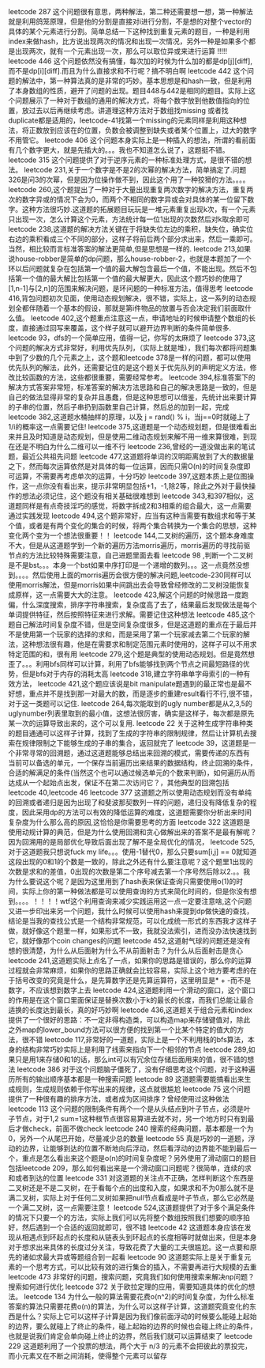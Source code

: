 leetcode 287 这个问题很有意思，两种解法，第二种还需要想一想，第一种解法就是利用鸽笼原理，但是他的分割是直接对i进行分割，不是想的对整个vector的具体的某个元素进行分割。简单总结一下这种找到重复元素的题目，一种是利用index来做hash，比方说出现两次的情况和出现一次情况，另外一种是如果多个都是出现两次，就有一个元素出现一次，那么可以取位异或来进行运算
!!!!!  leetcode 446 这个问题依然没有搞懂，每次加的时候为什么加的都是dp[j][diff],而不是dp[i][diff].而且为什么直接求和不行呢？搞不明白啊
leetcode 442 这个问题的解法中，第一种算法真的是非常的巧妙。基本思想是和hash一致，但是利用了本身数组的性质，避开了问题的出现。题目448与442是相同的题目。实际上这个问题展示了一种对于数组的通用的解决方式，将每个数字放到他数值指向的位置，放过去以后再继续考虑。讲道理这种方法对于数组找missing 或者找duplicate都是适用的，leetcode-41找第一个missing的元素同样是利用这种想法，将正数放到应该在的位置，负数会被调整到缺失或者某个位置上，过大的数字不用管它。
leetcode 406 这个问题本身实际上是一种插入的想法，所谓的看前面有几个数字更大，就是先插大的。。。我也不知道怎么说了，这题挺不错。
leetcode 315 这个问题提供了对于逆序元素的一种标准处理方式，是很不错的想法。
leetcode 231,关于一个数字是不是2的次幂的解决方法，简单搞定了.问题326是问3的次幂，但是因为位操作做不到，因此这个用了一种狡猾的方法。。。。
leetcode 260,这个题提出了一种对于大量出现重复两次数字的解决方法，重复两次的数字异或的情况下会为0，而两个不相同的数字异或会对具体的某一位留下数字。这种方法很巧妙.这道题的拓展题目玩玩是一堆元素重复出现k次，有一个元素只出现一次，怎么计算这个元素，方法统计每一位1出现的次数然后对k取余即可
leetcode 238,这道题的解决方法关键在于将缺失位左边的乘积，缺失位，确实位右边的乘积看成三个不同的部分，这样子将前后两个部分求出来，然后一乘即可。当然，相比较而言标准答案的解法更简单,但是思想是一样的.
leetcode 213,如果说house-robber是简单的dp问题，那么house-robber-2，也就是本题加了一个环以后问题就复杂在包括第一个值的最大解包含最后一个值，不能出现。然后不包括第一个值的最大解比包括第一个值的最大解更大，因此这个题巧妙的使用了[1,n-1]与[2,n]的范围来解决问题，是环问题的一种标准方法，值得思考
leetcode 416,背包问题初次见面，使用动态规划解决，很不错，实际上，这一系列的动态规划全都伴随着一个基本的假设，那就是第i件物品的放置与否会决定我们前面取什么值。
leetcode 402,这个题重点注意这一点，申请地址的时候申请整个数组的长度，直接通过回写来覆盖，这个样子就可以避开边界判断的条件简单很多.
leetcode 93，dfs的一个简单应用，值得一记，你写的太麻烦了
leetcode 373,这个问题的解决方式非常好，利用优先队列，（实际上就是堆），我们每次都将问题集中到了少数的几个元素之上，这个题和leetcode 378是一样的问题，都可以使用优先队列的解法，此外，还需要记住的是这个题关于优先队列的声明定义方法，修改比较函数的方法，这些都很重要，需要经常参考。
leetcode 394,标准答案下的解决方式答案非常短，标准答案的解决方法思路和自己的解决思路是一致的，但是自己的做法显得非常的复杂并且愚蠢，但是这种思想可以借鉴，先统计出来要计算的子串的位置，然后子串扔到函数里自己计算，然后总的加到一起，完成
leetcode 382,这道题水桶抽样的原理，以及 j = rand() % i，当j==0时就碰上了1/i的概率这一点需要记住!
leetcode 375,这道题是一个动态规划题，但是很难看出来并且及时知道是动态规划，但是使用二维动态规划来解不用一维来算很难，到现在还是不明白为什么二维可以一维不行
leetcode 236,曾经的一道没做出来的笔试题，最近公共祖先问题
leetcode 477,这道题将单词的汉明距离放到了大的数据量之下，然而每次运算依然是对具体的每一位运算，因而只需O(n)的时间复杂度即可运算，不需要再考虑单次的运算，十分巧妙
leetcode 397,这题本质上是位图操作，这一点你没有看出来，提示非常明显包括+1，-1,除2等，除此之外对于最快操作的想法必须记住，这个题没有相关基础很难想到
leetcode 343,和397相似，这道题同样是有点奇技淫巧的感觉，将数字拆成2和3相乘的组合最大，这一点需要通过实践发现
leetcode 494,这个题非常好，应当有这种当需要有数组求和等于某个值，或者是有两个变化的集合的时候，将两个集合转换为一个集合的思想，这种变化两个变为一个想法很重要！！
leetcode 144,二叉树的遍历，这个题本身难度不大，但是从这道题学到一个新的遍历方法morris遍历，morris遍历的寻找前驱节点的方法比较特殊需要注意，自己进题里面去看
leetcode 98 ,判断一个二叉树是不是bst。。。本身一个bst如果中序打印是一个递增的数列。。。这一点竟然没想到。。。。然后使用上面的morris遍历会很方便的解决问题,leetcode-230同样可以使用morris解法，但是morris如果中间跳出去会导致曾经修改的二叉树没能恢复成原样，这一点需要大大的注意。
leetcode 423,解这个问题的时候思路一度跑偏，什么深度搜索，排序字符串搜索，复杂度高了去了，结果最后发现做法是每个单词提供特征，然后按照特征来进行求解。需要记住这种想法
leetcode 485,这个题自己解法时间复杂度不错，但是空间复杂度很多，但是这道题的重点在于最后并不是使用第一个玩家的选择的求和，而是采用了第一个玩家减去第二个玩家的解法，这种想法很有趣，他是在需要求和制定范围元素时使用的，这样子可以不用求特定范围的和，很有用
leetcode 279,这个题是典型的使用动态规划。但是竟然想歪了。。。利用bfs同样可以计算，利用了bfs能够找到两个节点之间最短路径的优势，但是bfs对于内存的消耗太高 
leetcode 318,建立字符串单字母索引的一种有效方法，
leetcode 421,这个题应该说是bit manipulate题遇到的最正常也是最不好想，重点并不是找到那一对最大的数，而是逐步的重建result看行不行,很不错，对于这一类题可以记住.
leetcode 264,每次能取到的ugly number都是从2,3,5的uglynumber列表里取到的最小值，这想法很厉害，确实是这样子，每次都是原先某一次的运算导致出来的，这个可以复用.
leetcode 22  关于这种生成字符串种类的题目通通可以这样子计算，找到了生成的字符串的限制规律，然后让计算机去搜索在规律限制之下能够生成的子串的集合，返回就完了
leetcode 39，这道题是一个非常寻常的回溯题，通过这道题能够总结出来回溯的模式，需要传递的东西有 当前可以备选的单元，一个保存当前遍历出来结果的数据结构，终止回溯的条件，合适的解满足的条件(当然这个也可以通过候选单元的个数来判断)，如何遍历从而达成从一个起始点出发，保证不在第二次访问它？，其他典型的回溯包括leetcode 40,leetcode 46
leetcode 377 这道题之所以使用动态规划而没有单纯的回溯或者递归是因为出现了和斐波那契数列一样的问题，递归没有降低复杂的程度，因此采用dp的方法可以有效的降低运算的难度，这道题需要你分析出来时间复杂度为什么那么高的原因,这恰恰是你需要思考的方面
leetcode 322 这道题是使用动规计算的典范，但是为什么使用回溯和贪心做解出来的答案不是最有解呢？因为回溯用的是局部优化导致后面出现了解不是全局优化的情况，
leetcode 525,对于这道题我只想说fuck my life。。。使用-1替代0，那么只要sum[i,j] == 0就知道这段出现的0和1的个数是一致的，除此之外还有什么要注意呢？这个题里1出现的次数是求和的差值，0出现的次数是第二个序号减去第一个序号然后除以2.。。我为什么要说这个呢？是因为这里用到了hash表来保证查询只需要使用o(1)的时间，实际上你的第一种做法都是可以使用查询的方式来简化时间的，但是你没有想到。。。。！！！！wtf这个利用查询来减少实践运用这一点一定要注意啥,这个问题又进一步印出来另一个问题，我什么时候可以使用hash来提到dp做快速的查找，结论是当我的查找公式是一个结构非常规范，可以化成统一形式的东西我才这样子做，就好像这个题里一样，如果形式不一致，我就没法索引，进而没办法快速找到它，就好像那个coin changes的问题
leetcode 452,这道射气球的问题还是没有想的很清楚，为什么从后面射为什么不从前面射击？为什么从后面射击是贪心
leetcode 241,这道题实际上点名了一点，如果你的思路是错误的，那么你的运算过程就会非常麻烦，如果你的思路正确就会比较容易，实际上这个地方要考虑的在于括号改变的究竟是什么，是先算数字还是先算运算符，这里明显是* + -而不是数字，不应该想到数字上去
leetcode 424,这道题利用一个滑动的窗口，这个窗口的作用是在这个窗口里面保证是替换次数小于k的最长的长度，而我们总能让最合适换的长度达到最长，真的好巧妙啊
leetcode 436,这道题关于组合元素和index提供了一个很好的思路：不一定非得构造类，可以构造map来存储键值对，除此之外map的lower_bound方法可以很方便的找到第一个比某个特定的值大的方法，很不错
leetcode 117,非常好的一道题，实际上是一个不利用栈的bfs算法，本身的结构非常巧妙实际上是利用了线索来指向下一个相邻的节点
leetcode 289,如果只是用1来存储0和1的话，那么int可以有冗余位存储后面用来的值，很不错的想法
leetcode 386 对于这个问题脑子僵死了，没有仔细思考这个问题，对于这种遍历所有的输出顺序基本都是一种搜索问题
leetcode 89  这道题需要能搞看出来生成规则，生成规则依赖于你写出来的规律，这点就很尴尬
leetcode 75  这个问题提供了一种很有趣的排序方法，或者成为区间排序？曾经使用过这种做法
leetcode 113 这个问题的限制条件有两个一个是从头结点到叶子节点，必须是叶子节点，对于1,2 sum=1这种根节点很容易算进去就不对，另一个地方时只有到最后才做check，前面不做check
leetcode 240 搜索的经典问题，基本都是一个为0，另外一个从尾巴开始，尽量减少总的数量
leetcode 55  真是巧妙的一道题，浮动的边界，让能够到达的位置不断地向后浮动，然后看浮动的边界能不能到最后一个，重点是怎么看出来这个题是o(n)的时间复杂度呢？另外使用了滑动窗口的题目包括leetcode 209，那么如何看出来是一个滑动窗口问题呢？很简单，连续的求和或者到达的位置
leetcode 331 对这道题的关注点不正确，怎样判断这个东西是二叉树还是不是二叉树，在于看每个点的出度和入度，如果求和不为0那么就不是满二叉树，实际上对于任何二叉树如果把null节点看成是叶子节点，那么它必然是一个满二叉树，这一点需要注意！
leetcode 524,这道题提供了对于多个满足条件的情况下只要一个的方法，实际上我们可以先将整个数组按照我们想要的顺序拍好，然后遇到一个合适的返回就即可，很不错
leetcode 42  这道题本身应该在发现从相遇点到环起点的长度和从链表头到环起点的长度相等时就做出来，但是本身对于想求出来具体的长度过分关注，导致花费了大量的工夫很尴尬。这一点要和原先的诸如求最大异或等题组合到一起看
leetcode 90  这道题实际上是关于重复元素的一个思考方式，可以比较有效的进行集合的插入，不需要再进行大规模的去重
leetcode 473 非常好的问题，搜索问题，究竟我们如何使用搜索来解决np问题？搜索如何进行优化
leetcode 372 关于欧拉定理的应用，需要知道具体的优化的想法。
leetcode 134 为什么一般的算法需要花费o(n^2)的时间复杂度，为什么标准答案的算法只需要花费o(n)的算法，为什么可以这样子计算，这道题究竟变化的东西是什么？实际上它可以这样子计算是因为我们像前面浮动的时候要么能碰上起始的边界，要么就碰上了终止的条件，碰上起始的边界的时候也会碰上终止的条件，也就是说我们肯定会单向碰上终止的边界，然后我们就可以运算结束了
leetcode 229 这道题利用了一个投票的想法，两个大于 n/3 的元素不会把彼此的票投完，而小元素又在不断之间消耗，使得整个元素可以留存
